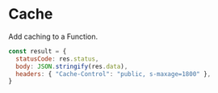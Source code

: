 # Cache

Add caching to a Function.

```javascript
const result = {
  statusCode: res.status,
  body: JSON.stringify(res.data),
  headers: { "Cache-Control": "public, s-maxage=1800" },
}
```
